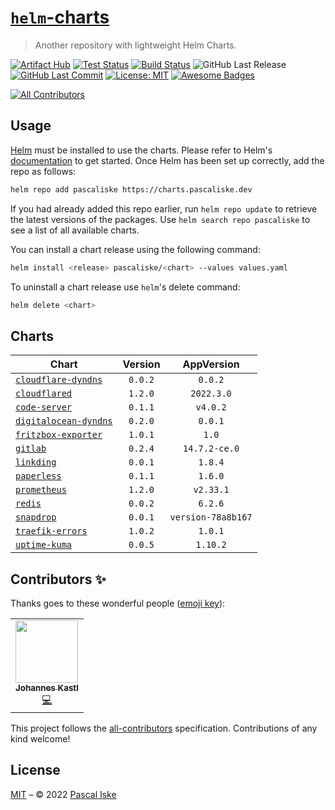 # [`helm`-charts](https://charts.pascaliske.dev)

> Another repository with lightweight Helm Charts.

[![Artifact Hub](https://img.shields.io/endpoint?url=https://artifacthub.io/badge/repository/pascaliske&style=flat-square)](https://artifacthub.io/packages/search?repo=pascaliske) [![Test Status](https://img.shields.io/github/workflow/status/pascaliske/helm-charts/Test%20Charts/master?label=test&style=flat-square)](https://github.com/pascaliske/helm-charts/actions/workflows/test.yml) [![Build Status](https://img.shields.io/github/workflow/status/pascaliske/helm-charts/Release%20Charts/master?label=build&style=flat-square)](https://github.com/pascaliske/helm-charts/actions/workflows/release.yml) ![GitHub Last Release](https://img.shields.io/github/release-date/pascaliske/helm-charts?label=last%20release&style=flat-square) [![GitHub Last Commit](https://img.shields.io/github/last-commit/pascaliske/helm-charts?style=flat-square)](https://github.com/pascaliske/helm-charts) [![License: MIT](https://img.shields.io/badge/License-MIT-blue.svg?style=flat-square)](https://opensource.org/licenses/MIT) [![Awesome Badges](https://img.shields.io/badge/badges-awesome-green.svg?color=blue&style=flat-square)](https://github.com/Naereen/badges)

<!-- ALL-CONTRIBUTORS-BADGE:START - Do not remove or modify this section -->
[![All Contributors](https://img.shields.io/badge/all_contributors-1-orange.svg?style=flat-square)](#contributors-)
<!-- ALL-CONTRIBUTORS-BADGE:END -->

## Usage

[Helm](https://helm.sh) must be installed to use the charts. Please refer to Helm's [documentation](https://helm.sh/docs) to get started. Once Helm has been set up correctly, add the repo as follows:

```sh
helm repo add pascaliske https://charts.pascaliske.dev
```

If you had already added this repo earlier, run `helm repo update` to retrieve the latest versions of the packages. Use `helm search repo pascaliske` to see a list of all available charts.

You can install a chart release using the following command:

```sh
helm install <release> pascaliske/<chart> --values values.yaml
```

To uninstall a chart release use `helm`'s delete command:

```sh
helm delete <chart>
```

## Charts

| Chart                                                                                                     | Version |     AppVersion     |
| --------------------------------------------------------------------------------------------------------- | :-----: | :----------------: |
| [`cloudflare-dyndns`](https://github.com/pascaliske/helm-charts/tree/master/charts/cloudflare-dyndns)     | `0.0.2` |      `0.0.2`       |
| [`cloudflared`](https://github.com/pascaliske/helm-charts/tree/master/charts/cloudflared)                 | `1.2.0` |     `2022.3.0`     |
| [`code-server`](https://github.com/pascaliske/helm-charts/tree/master/charts/code-server)                 | `0.1.1` |      `v4.0.2`      |
| [`digitalocean-dyndns`](https://github.com/pascaliske/helm-charts/tree/master/charts/digitalocean-dyndns) | `0.2.0` |      `0.0.1`       |
| [`fritzbox-exporter`](https://github.com/pascaliske/helm-charts/tree/master/charts/fritzbox-exporter)     | `1.0.1` |       `1.0`        |
| [`gitlab`](https://github.com/pascaliske/helm-charts/tree/master/charts/gitlab)                           | `0.2.4` |   `14.7.2-ce.0`    |
| [`linkding`](https://github.com/pascaliske/helm-charts/tree/master/charts/linkding)                       | `0.0.1` |      `1.8.4`       |
| [`paperless`](https://github.com/pascaliske/helm-charts/tree/master/charts/paperless)                     | `0.1.1` |      `1.6.0`       |
| [`prometheus`](https://github.com/pascaliske/helm-charts/tree/master/charts/prometheus)                   | `1.2.0` |     `v2.33.1`      |
| [`redis`](https://github.com/pascaliske/helm-charts/tree/master/charts/redis)                             | `0.0.2` |      `6.2.6`       |
| [`snapdrop`](https://github.com/pascaliske/helm-charts/tree/master/charts/snapdrop)                       | `0.0.1` | `version-78a8b167` |
| [`traefik-errors`](https://github.com/pascaliske/helm-charts/tree/master/charts/traefik-errors)           | `1.0.2` |      `1.0.1`       |
| [`uptime-kuma`](https://github.com/pascaliske/helm-charts/tree/master/charts/uptime-kuma)                 | `0.0.5` |      `1.10.2`      |

## Contributors ✨

Thanks goes to these wonderful people ([emoji key](https://allcontributors.org/docs/en/emoji-key)):

<!-- ALL-CONTRIBUTORS-LIST:START - Do not remove or modify this section -->
<!-- prettier-ignore-start -->
<!-- markdownlint-disable -->
<table>
  <tr>
    <td align="center"><a href="https://www.b1-systems.de"><img src="https://avatars.githubusercontent.com/u/26167225?v=4?s=100" width="100px;" alt=""/><br /><sub><b>Johannes Kastl</b></sub></a><br /><a href="https://github.com/pascaliske/helm-charts/commits?author=johanneskastl" title="Code">💻</a></td>
  </tr>
</table>

<!-- markdownlint-restore -->
<!-- prettier-ignore-end -->

<!-- ALL-CONTRIBUTORS-LIST:END -->

This project follows the [all-contributors](https://github.com/all-contributors/all-contributors) specification. Contributions of any kind welcome!

## License

[MIT](LICENSE.md) – © 2022 [Pascal Iske](https://pascaliske.dev)
